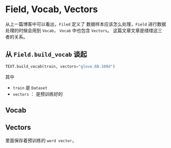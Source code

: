 # Field, Vocab, Vectors

从上一篇博客中可以看出，`Filed` 定义了 数据样本应该怎么处理，`Field` 进行数据处理的时候会用到 `Vocab`， `Vocab` 中也包含 `Vectors`。 这篇文章文章是缕缕这三者的关系。



## 从 `Field.build_vocab` 谈起



```python
TEXT.build_vocab(train, vectors="glove.6B.100d")
```

其中

* `train` 是 `Dataset`
* `vectors` ： 是预训练好的 





## Vocab



## Vectors

里面保存着预训练的 `word vector`， 
